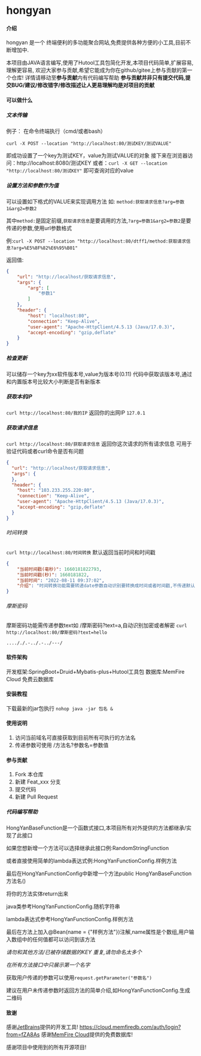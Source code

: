 # hongyan

#### 介绍

hongyan 是一个 终端便利的多功能聚合网站,免费提供各种方便的小工具,目前不断增加中.

本项目由JAVA语言编写,使用了Hutool工具包简化开发,本项目代码简单,扩展容易,理解更容易,
欢迎大家参与贡献,希望它能成为你在github/gitee上参与贡献的第一个仓库!
详情请移动至**参与贡献**内有代码编写帮助
**参与贡献并非只有提交代码,提交BUG/建议/修改错字/修改描述让人更易理解均是对项目的贡献**

#### 可以做什么
##### 文本传输

例子：
在命令终端执行（cmd/或者bash）

``` curl 
curl -X POST --location "http://localhost:80/测试KEY/测试VALUE"
```

即成功设置了一个key为测试KEY，value为测试VALUE的对象
接下来在浏览器访问：http://localhost:8080/测试KEY
或者：`curl -X GET --location "http://localhost:80/测试KEY"`
即可查询对应的value
##### 设置方法和参数作为值
可以设置如下格式的VALUE来实现调用方法
如: `method:获取请求信息?arg=参数1&arg2=参数2`

其中`method:`是固定前缀,`获取请求信息`是要调用的方法,`?arg=参数1&arg2=参数2`是要传递的参数,使用url参数格式

例:`curl -X POST --location "http://localhost:80/dtff1/method:获取请求信息?arg=%E5%8F%82%E6%95%B01"`

返回值:
```json
{
    "url": "http://localhost/获取请求信息",
    "args": {
        "arg": [
            "参数1"
        ]
    },
    "header": {
        "host": "localhost:80",
        "connection": "Keep-Alive",
        "user-agent": "Apache-HttpClient/4.5.13 (Java/17.0.3)",
        "accept-encoding": "gzip,deflate"
    }
}
```
##### 检查更新

可以储存一个key为xx软件版本号,value为版本号(0.11)
代码中获取该版本号,通过和内置版本号比较大小判断是否有新版本

##### 获取本机IP

`curl http://localhost:80/我的IP`
返回你的出网IP
`127.0.1`
##### 获取请求信息
`curl http://localhost:80/获取请求信息`
返回你这次请求的所有请求信息 可用于验证代码或者curl命令是否有问题
```json
{
  "url": "http://localhost/获取请求信息",
  "args": {
  },
  "header": {
    "host": "103.233.255.220:80",
    "connection": "Keep-Alive",
    "user-agent": "Apache-HttpClient/4.5.13 (Java/17.0.3)",
    "accept-encoding": "gzip,deflate"
  }
}
```
###### 时间转换
`curl http://localhost:80/时间转换`
默认返回当前时间和时间戳
```json
{
    "当前时间戳(毫秒)": 1660181822793,
    "当前时间戳(秒)": 1660181822,
    "当前时间": "2022-08-11 09:37:02",
    "介绍": "时间转换功能需要转递date参数自动识别要转换成时间或者时间戳,不传递默认返回当前时间"
}
```
###### 摩斯密码
摩斯密码功能需传递参数text如 /摩斯密码?text=a,自动识别加密或者解密
`curl http://localhost:80/摩斯密码?text=hello`

`...././.-../.-../---/`
#### 软件架构
开发框架:SpringBoot+Druid+Mybatis-plus+Hutool工具包
数据库:MemFire Cloud 免费云数据库

#### 安装教程
下载最新的jar包执行 `nohop java -jar 包名 &`
#### 使用说明

1. 访问当前域名可直接获取到目前所有可执行的方法名
2. 传递参数可使用 /方法名?参数名=参数值

#### 参与贡献
1. Fork 本仓库
2. 新建 Feat_xxx 分支
3. 提交代码
4. 新建 Pull Request
##### 代码编写帮助
HongYanBaseFunction是一个函数式接口,本项目所有对外提供的方法都继承/实现了此接口

如果您想新增一个方法可以选择继承此接口例:RandomStringFunction

或者直接使用简单的lambda表达式例:HongYanFunctionConfig.样例方法

最后在HongYanFunctionConfig中新增一个方法public HongYanBaseFunction 方法名()

将你的方法实体return出来

java类参考HongYanFunctionConfig.随机字符串

lambda表达式参考HongYanFunctionConfig.样例方法

最后在方法上加入@Bean(name = {"样例方法"})注解,name属性是个数组,用户输入数组中的任何值都可以访问到该方法

*请勿和其他方法/已被存储数据的KEY 重复,请勿命名太多个*

*在所有方法接口中只展示第一个名字*

获取用户传递的参数可以使用`request.getParameter("参数名")`

建议在用户未传递参数时返回方法的简单介绍,如HongYanFunctionConfig.生成二维码

#### 致谢
感谢[JetBrains](https://www.jetbrains.com/zh-cn/)提供的开发工具!
https://cloud.memfiredb.com/auth/login?from=fZA8As
感谢[MemFire Cloud](https://cloud.memfiredb.com/auth/login?from=fZA8As)提供的免费数据库!

感谢项目中使用到的所有开源项目!
